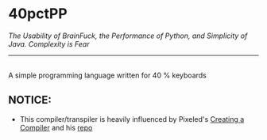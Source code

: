 # 40pctPP
_The Usability of BrainFuck, the Performance of Python, and Simplicity of Java. Complexity is Fear_
<hr>
<br>
A simple programming language written for 40 % keyboards 


## NOTICE:
- This compiler/transpiler is heavily influenced by Pixeled's [Creating a Compiler](https://www.youtube.com/watch?v=vcSijrRsrY0&list=PLUDlas_Zy_qC7c5tCgTMYq2idyyT241qs&pp=iAQB) and his [repo](https://github.com/orosmatthew/hydrogen-cpp/tree/2ea5d1b3417e76c5cbe1e2a954150bbbf1a69863) 
